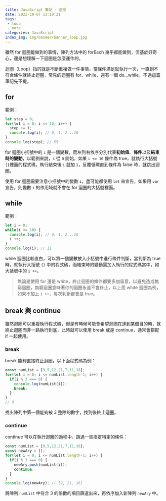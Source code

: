 ```yaml
---
title: JavaScript 筆記 - 迴圈
date: 2022-10-07 13:19:21
tags:
 - loop
 - note
categories: JavaScript
index_img: img/banner/banner_loop.jpg
---
```


雖然 for 迴圈能做到的事情，陣列方法中的 forEach 幾乎都能做到，但基於好奇心，還是想理解一下迴圈是怎麼運作的。

<!--more-->

迴圈（Loop）指的就是不斷重複做一件事情，當條件滿足就執行一次，一直到不符合條件就終止迴圈，常見的迴圈有 for、while，還有一個 do...while，不過這篇筆記先不提。


## for

範例：

```js
let step = 0;
for(let i = 0; i <= 10; i++) {
  step += i;
  console.log(i); // 0, 1, 2...10
}
console.log(step); // 55
```

for 迴圈小括號中的 `i` 是一個變數，而左到右依序分別代表**初始值**、**條件**以及**結束時的變動**，以範例來說，`i` 從 `0` 開始，如果  `i <= 10` 條件為 true，就執行大括號`{}`裡面的程式碼，執行結束後 `i` 就加 `1`，反覆循環直到條件為 false 時，就跳出迴圈。

使用 for 迴圈需要注意小括號中的變數 `i`，盡可能都使用 `let` 來宣告，如果用 `var` 宣告，則變數 `i` 的作用域就不會在 for 迴圈的大括號裡面。

## while

範例：

```js
let i = 0;
while(i <= 10) {
  console.log(i); // 0, 1, 2...10
  i ++;
}
console.log(i); // 11
```

while 迴圈比較直白，可以將一個變數放入小括號中進行條件判斷，當判斷為 true 時，就執行大括號 `{}` 中的程式碼，而結束時的變動需加入執行的程式碼當中，如大括號中的 `i ++`。

> 無論是使用 for 還是 white，終止迴圈的條件都要多加留意，以避免造成無窮迴圈，無窮迴圈意味著你的迴圈永遠不會終止，以上面 white 迴圈為例，如果不加上 `i ++`，每次判斷都會是 true。

## break 與 continue

雖然迴圈可以重複執行程式碼，但是有時候可能會希望迴圈在達到某個目的時，就終止迴圈而非一路執行到底，此時就可以使用 break 或是 continue，通常會搭配 if 一起使用。

### break

break 能夠直接終止迴圈，以下面程式碼為例：

```js
const numList = [9,5,12,21,7,11,16];
for(let i = 0; i <= numList.length-1; i++) {
  if(i % 3 === 0) {
    console.log(numList[i]);
    break;
  }
}
// 9
```

找出陣列中第一個能夠被 3 整除的數字，找到後終止迴圈。

### continue

continue 可以在執行迴圈的過程中，跳過一些指定特定的條件：

```js
const numList = [9,5,12,21,7,11,16];
const newAry = [];
for(let i = 0; i <= numList.length-1; i++) {
  if(i % 3 === 0) {
    newAry.push(numList[i]);
    continue;
  }
}
console.log(newAry); // [9, 21, 16]
```

將陣列 `numList` 中符合 3 的倍數的項目篩選出來，再依序加入新陣列 `newAry` 中。

